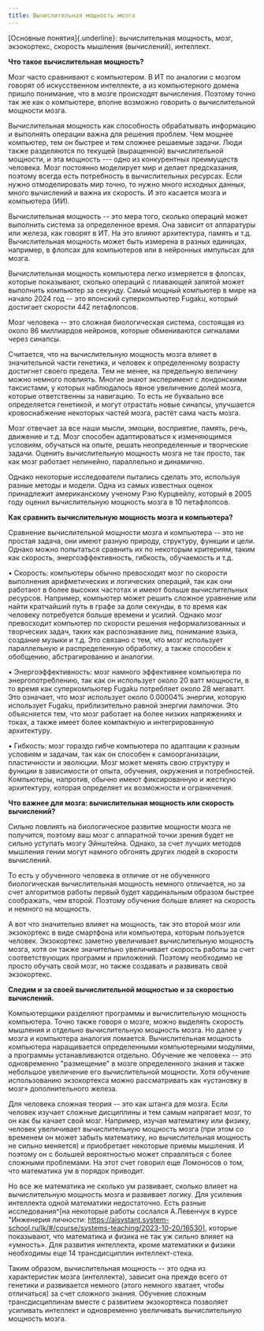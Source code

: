 ```yaml
---
title: Вычислительная мощность мозга
---
```


[Основные понятия]{.underline}: вычислительная мощность, мозг,
экзокортекс, скорость мышления (вычислений), интеллект.

**Что такое вычислительная мощность?**

Мозг часто сравнивают с компьютером. В ИТ по аналогии с мозгом говорят
об искусственном интеллекте, а из компьютерного домена пришло понимание,
что в мозге происходят вычисления. Поэтому точно так же как о
компьютере, вполне возможно говорить о вычислительной мощности мозга.

Вычислительная мощность как способность обрабатывать информацию и
выполнять операции важна для решения проблем. Чем мощнее компьютер, тем
он быстрее и тем сложнее решаемые задачи. Люди также разделяются по
текущей (выращенной) вычислительной мощности, и эта мощность --- одно из
конкурентных преимуществ человека. Мозг постоянно моделирует мир и
делает предсказания, поэтому всегда есть потребность в вычислительных
ресурсах. Если нужно отмоделировать мир точно, то нужно много исходных
данных, много вычислений и важна их скорость. И это касается мозга и
компьютера (ИИ).

Вычислительная мощность -- это мера того, сколько операций может
выполнить система за определенное время. Она зависит от аппаратуры или
железа, как говорят в ИТ. На это влияют архитектура, память и т.д.
Вычислительная мощность может быть измерена в разных единицах, например,
в флопсах для компьютеров или в нейронных импульсах для мозга.

Вычислительная мощность компьютера легко измеряется в флопсах, которые
показывают, сколько операций с плавающей запятой может выполнить
компьютер за секунду. Самый мощный компьютер в мире на начало 2024 год
-- это японский суперкомпьютер Fugaku, который достигает скорости 442
петафлопсов.

Мозг человека -- это сложная биологическая система, состоящая из около
86 миллиардов нейронов, которые обмениваются сигналами через синапсы.

Считается, что на вычислительную мощность мозга влияет в значительной
части генетика, и человек к определенному возрасту достигнет своего
предела. Тем не менее, на предельную величину можно немного повлиять.
Многие знают эксперимент с лондонскими таксистами, у которых наблюдалось
явное увеличение долей мозга, которые ответственны за навигацию. То есть
не буквально все определяется генетикой, и могут отрастать новые
синапсы, улучшается кровоснабжение некоторых частей мозга, растёт сама
часть мозга.

Мозг отвечает за все наши мысли, эмоции, восприятие, память, речь,
движение и т.д. Мозг способен адаптироваться к изменяющимся условиям,
обучаться на опыте, решать неопределенные и творческие задачи. Оценить
вычислительную мощность мозга не так просто, так как мозг работает
нелинейно, параллельно и динамично.

Однако некоторые исследователи пытались сделать это, используя разные
методы и модели. Одна из самых известных оценок принадлежит
американскому ученому Рэю Курцвейлу, который в 2005 году оценил
вычислительную мощность мозга в 10 петафлопсов.

**Как сравнить вычислительную мощность мозга и компьютера?**

Сравнение вычислительной мощности мозга и компьютера -- это не простая
задача, они имеют разную природу, структуру, функции и цели. Однако
можно попытаться сравнить их по некоторым критериям, таким как скорость,
энергоэффективность, гибкость, обучаемость и т.д.

• Скорость: компьютеры обычно превосходят мозг по скорости выполнения
арифметических и логических операций, так как они работают в более
высоких частотах и имеют больше вычислительных ресурсов. Например,
компьютер может решить сложное уравнение или найти кратчайший путь в
графе за доли секунды, в то время как человеку потребуется больше
времени и усилий. Однако мозг превосходит компьютер по скорости решения
неформализованных и творческих задач, таких как распознавание лиц,
понимание языка, создание музыки и т.д. Это связано с тем, что мозг
использует параллельную и распределенную обработку, а также способен к
обобщению, абстрагированию и аналогии.

• Энергоэффективность: мозг намного эффективнее компьютера по
энергопотреблению, так как он использует около 20 ватт мощности, в то
время как суперкомпьютер Fugaku потребляет около 28 мегаватт. Это
означает, что мозг использует около 0.00004% энергии, которую использует
Fugaku, приблизительно равной энергии лампочки. Это объясняется тем, что
мозг работает на более низких напряжениях и токах, а также имеет более
компактную и интегрированную архитектуру.

• Гибкость: мозг гораздо гибче компьютера по адаптации к разным условиям
и задачам, так как он способен к самоорганизации, пластичности и
эволюции. Мозг может менять свою структуру и функции в зависимости от
опыта, обучения, окружения и потребностей. Компьютеры, напротив, обычно
имеют фиксированную и жесткую архитектуру, которая определяет их
возможности и ограничения.

**Что важнее для мозга: вычислительная мощность или скорость
вычислений?**

Сильно повлиять на биологическое развитие мощности мозга не получится,
поэтому ваш мозг с аппаратной точки зрения будет не сильно уступать
мозгу Эйнштейна. Однако, за счет лучших методов мышления гении могут
намного обгонять других людей в скорости вычислений.

То есть у обученного человека в отличие от не обученного биологическая
вычислительная мощность немного отличается, но за счет алгоритмов работы
первый будет кардинальным образом быстрее соображать, чем второй.
Поэтому обучение больше влияет на скорость и немного на мощность.

А вот что значительно влияет на мощность, так это второй мозг или
экзокортекс в виде смартфона или компьютера, которым пользуется человек.
Экзокортекс заметно увеличивает вычислительную мощность мозга, хотя он
также значительно увеличивает скорость работы за счет соответствующих
программ и приложений. Поэтому необходимо не просто обучать свой мозг,
но также создавать и развивать свой экзокортекс.

**Следим и** **за своей вычислительной мощностью** **и за скоростью
вычислений.**

Компьютерщики разделяют программы и вычислительную мощность компьютера.
Точно также говоря о мозге, можно выделять скорость мышления и отдельно
вычислительную мощность мозга. Но далее у мозга и компьютера аналогия
ломается. Вычислительная мощность компьютера наращивается определенными
компьютерными модулями, а программы устанавливаются отдельно. Обучение
же человека -- это одновременно "размещение" в мозге определенного
знания и также небольшое увеличение его вычислительной мощности. Хотя
обучение использованию экзокортекса можно рассматривать как «установку в
мозг» дополнительного железа.

Для человека сложная теория -- это как штанга для мозга. Если человек
изучает сложные дисциплины и тем самым напрягает мозг, то он как бы
качает свой мозг. Например, изучая математику или физику, человек
увеличивает вычислительную мощность мозга (при этом со временем он может
забыть математику, но вычислительная мощность не сильно меняется) и
приобретает некоторые приемы мышления. И поэтому он с большей
вероятностью может справляться с более сложными проблемами. На этот счет
говорил еще Ломоносов о том, что математика ум в порядок приводит.

Но все же математика не сколько ум развивает, сколько влияет на
вычислительную мощность мозга и развивает логику. Для усиления
интеллекта одной математики недостаточно. Есть разные
исследования^[на некоторые работы сослался А.Левенчук в
курсе "Инженерия личности:
<https://aisystant.system-school.ru/lk/#/course/systems-teaching/2023-10-20/16530>],
которые показывают, что математика и физика не так уж сильно влияет на
«умность». Для развития интеллекта, кроме математики и физики необходимы
еще 14 трансдисциплин интеллект-стека.

Таким образом, вычислительная мощность -- это одна из характеристик
мозга (интеллекта), зависит она прежде всего от генетики и развивается
немного (этого немного хватает, чтобы отличаться) за счет сложного
знания. Обучение сложным трансдисциплинам вместе с развитием
экзокортекса позволяет усиливать интеллект и одновременно увеличивать
вычислительную мощность мозга.
